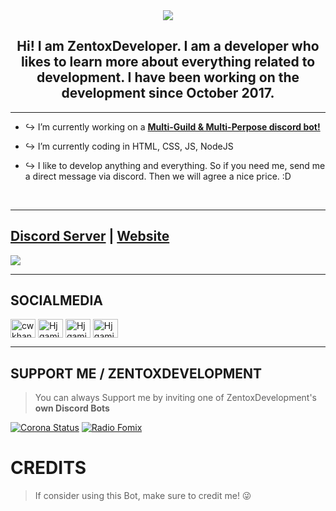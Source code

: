
<div align="center" style"border-radius:15px">
  <img src="https://media.discordapp.net/attachments/910217927746265218/929573096648757258/Untitled_Artwork.png" style"width: 100%;border-radius:15px">
</div>

## <div align="center">Hi! I am ZentoxDeveloper. I am a developer who likes to learn more about everything related to development. I have been working on the development since October 2017.</div>  
  
***

- ↪️ I’m currently working on a [**Multi-Guild & Multi-Perpose discord bot!**](https://discord.gg/VjyejfwPcm)
  
- ↪️ I’m currently coding in HTML, CSS, JS, NodeJS

- ↪️ I like to develop anything and everything. So if you need me, send me a direct message via discord. Then we will agree a nice price. :D
  
<br/>
  
***

## [Discord Server](https://discord.gg/VjyejfwPcm) | [Website](https://development.zentox.net)
<a href="https://discord.gg/VjyejfwPcm"><img src="https://discord.com/api/guilds/724660679147126904/widget.png?style=banner2"></a>

***

## SOCIALMEDIA
<a href="https://discord.gg/7wmb5x7qp4" target="blank"><img align="center" src="https://cdn.jsdelivr.net/npm/simple-icons@3.0.1/icons/dev-dot-to.svg" alt="cwkhan" height="30" width="40" /></a>
<a href="https://discord.gg/7wmb5x7qp4" target="blank"><img align="center" src="https://raw.githubusercontent.com/rahuldkjain/github-profile-readme-generator/master/src/images/icons/Social/twitter.svg" alt="Hjgaming" height="30" width="40" /></a>
<a href="https://discord.gg/7wmb5x7qp4" target="blank"><img align="center" src="https://raw.githubusercontent.com/rahuldkjain/github-profile-readme-generator/master/src/images/icons/Social/instagram.svg" alt="Hjgaming" height="30" width="40" /></a>
<a href="https://discord.gg/7wmb5x7qp4" target="blank"><img align="center" src="https://raw.githubusercontent.com/rahuldkjain/github-profile-readme-generator/master/src/images/icons/Social/youtube.svg" alt="Hjgaming" height="30" width="40" /></a>
</p>

***

## SUPPORT ME / ZENTOXDEVELOPMENT

> You can always Support me by inviting one of ZentoxDevelopment's **own Discord Bots**

[![Corona Status](https://media.discordapp.net/attachments/910217927746265218/929583992406151218/Untitled_Artwork.png)](https://discord.com/api/oauth2/authorize?client_id=757616034546057348&permissions=8&redirect_uri=https%3A%2F%2Fdiscord.gg%2FVjyejfwPcm&response_type=code&scope=bot%20applications.commands%20applications.commands.permissions.update)
[![Radio Fomix](https://media.discordapp.net/attachments/910217927746265218/929584212934275092/Untitled_Artwork.png)](https://discord.com/api/oauth2/authorize?client_id=865693851187150869&permissions=1643474975681&redirect_uri=https%3A%2F%2Fdiscord.gg%2FVjyejfwPcm&response_type=code&scope=bot%20applications.commands%20guilds%20guilds.join)
<!--[![Milrato Multi Bot](https://media.discordapp.net/attachments/910217927746265218/929583796494426132/IMG_1256.png)](https://milrato.milrato.dev)-->

# CREDITS

> If consider using this Bot, make sure to credit me! 😜
